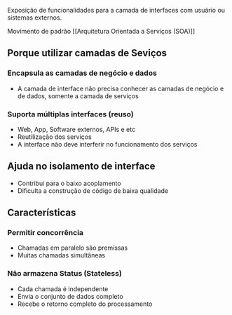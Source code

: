 Exposição de funcionalidades para a camada de interfaces com usuário ou sistemas externos.

Movimento de padrão [[Arquitetura Orientada a Serviços (SOA)]]

## Porque utilizar camadas de Seviços

### Encapsula as camadas de negócio e dados
- A camada de interface não precisa conhecer as camadas de negócio e de dados, somente a camada de serviços

### Suporta múltiplas interfaces (reuso)

- Web, App, Software externos, APIs e etc
- Reutilização dos serviços
- A interface não deve interferir no funcionamento dos serviços

## Ajuda no isolamento de interface

- Contribui para o baixo acoplamento
- Dificulta a construção de código de baixa qualidade

## Características

### Permitir concorrência

- Chamadas em paralelo são premissas
- Muitas chamadas simultâneas

### Não armazena Status (Stateless)

- Cada chamada é independente
- Envia o conjunto de dados completo
- Recebe o retorno completo do processamento
